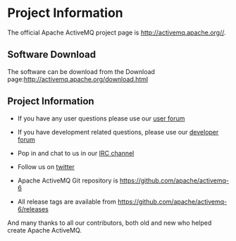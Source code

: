 # Project Information

The official Apache ActiveMQ project page is <http://activemq.apache.org//>.

## Software Download

The software can be download from the Download
page:<http://activemq.apache.org/download.html>

## Project Information

-   If you have any user questions please use our [user
    forum](http://activemq.2283324.n4.nabble.com/ActiveMQ-User-f2341805.html)

-   If you have development related questions, please use our [developer
    forum](http://activemq.2283324.n4.nabble.com/ActiveMQ-Dev-f2368404.html)

-   Pop in and chat to us in our [IRC
    channel](irc://irc.freenode.net:6667/activemq)

-   Follow us on [twitter](https://twitter.com/activemq)

-   Apache ActiveMQ Git repository is <https://github.com/apache/activemq-6>

-   All release tags are available from
    <https://github.com/apache/activemq-6/releases>


And many thanks to all our contributors, both old and new who helped
create Apache ActiveMQ.
